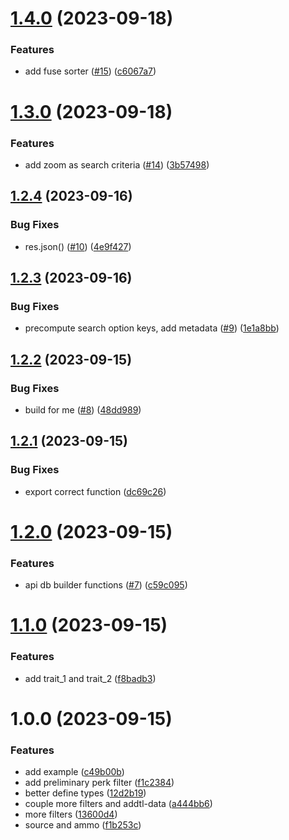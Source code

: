 # [1.4.0](https://github.com/d2foundry/search/compare/v1.3.0...v1.4.0) (2023-09-18)


### Features

* add fuse sorter ([#15](https://github.com/d2foundry/search/issues/15)) ([c6067a7](https://github.com/d2foundry/search/commit/c6067a747ca5b8f7f50aa4cabf8fd89db7add1b5))

# [1.3.0](https://github.com/d2foundry/search/compare/v1.2.4...v1.3.0) (2023-09-18)


### Features

* add zoom as search criteria ([#14](https://github.com/d2foundry/search/issues/14)) ([3b57498](https://github.com/d2foundry/search/commit/3b57498a1d1a6f9cbf0d68a8d1d8e2d30bce3d68))

## [1.2.4](https://github.com/d2foundry/search/compare/v1.2.3...v1.2.4) (2023-09-16)


### Bug Fixes

* res.json() ([#10](https://github.com/d2foundry/search/issues/10)) ([4e9f427](https://github.com/d2foundry/search/commit/4e9f427a0cb85ba85678364c7fb75815cae4bb89))

## [1.2.3](https://github.com/d2foundry/search/compare/v1.2.2...v1.2.3) (2023-09-16)


### Bug Fixes

* precompute search option keys, add metadata ([#9](https://github.com/d2foundry/search/issues/9)) ([1e1a8bb](https://github.com/d2foundry/search/commit/1e1a8bbcda867296ce92595ba5eaf06c3b9d0917))

## [1.2.2](https://github.com/d2foundry/search/compare/v1.2.1...v1.2.2) (2023-09-15)


### Bug Fixes

* build for me ([#8](https://github.com/d2foundry/search/issues/8)) ([48dd989](https://github.com/d2foundry/search/commit/48dd989d37849c70d4618e089fe04f128f1e2f90))

## [1.2.1](https://github.com/d2foundry/search/compare/v1.2.0...v1.2.1) (2023-09-15)


### Bug Fixes

* export correct function ([dc69c26](https://github.com/d2foundry/search/commit/dc69c2646c563e7a7897f13e9f323d61825b08d1))

# [1.2.0](https://github.com/d2foundry/search/compare/v1.1.0...v1.2.0) (2023-09-15)


### Features

* api db builder functions ([#7](https://github.com/d2foundry/search/issues/7)) ([c59c095](https://github.com/d2foundry/search/commit/c59c095b7c6a3b72b124c92d19be62bd12516e2c))

# [1.1.0](https://github.com/d2foundry/search/compare/v1.0.0...v1.1.0) (2023-09-15)


### Features

* add trait_1 and trait_2 ([f8badb3](https://github.com/d2foundry/search/commit/f8badb3fa12ac2dce7bcc7e74af3b9927a4fded5))

# 1.0.0 (2023-09-15)


### Features

* add example ([c49b00b](https://github.com/d2foundry/search/commit/c49b00b50bb90fbc251f79cedb7dd60702746e63))
* add preliminary perk filter ([f1c2384](https://github.com/d2foundry/search/commit/f1c238470326d4bc9fa83960360ff19b2db7836c))
* better define types ([12d2b19](https://github.com/d2foundry/search/commit/12d2b19bd59732a0836aef88f0416755800abe0f))
* couple more filters and addtl-data ([a444bb6](https://github.com/d2foundry/search/commit/a444bb6d81fd7f3407fb99cdf54c5cf250b551cc))
* more filters ([13600d4](https://github.com/d2foundry/search/commit/13600d4bfe4f8553b89552350dc20548f4402a32))
* source and ammo ([f1b253c](https://github.com/d2foundry/search/commit/f1b253cb43dcb02e6a66861af211a7b8c0186684))
